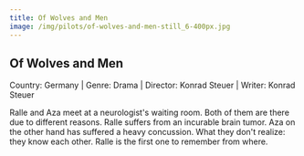 ```yaml
---
title: Of Wolves and Men
image: /img/pilots/of-wolves-and-men-still_6-400px.jpg
---
```


## Of Wolves and Men
Country: Germany | Genre: Drama | Director: Konrad Steuer | Writer: Konrad Steuer

Ralle and Aza meet at a neurologist's waiting room. Both of them are there due to different reasons. Ralle suffers from an incurable brain tumor. Aza on the other hand has suffered a heavy concussion. What they don't realize: they know each other. Ralle is the first one to remember from where.